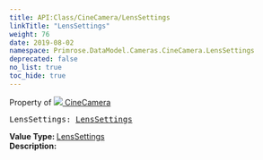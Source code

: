 ```yaml
---
title: API:Class/CineCamera/LensSettings
linkTitle: "LensSettings"
weight: 76
date: 2019-08-02
namespace: Primrose.DataModel.Cameras.CineCamera.LensSettings
deprecated: false
no_list: true
toc_hide: true
---
```

Property of <a href="/docs/api-reference/Class/CineCamera"><img src="/icons/silk/camera.png"/>&nbsp;CineCamera</a>
<pre class="method-declaration">
LensSettings: <a class="type" href="/docs/api-reference/DataType/LensSettings">LensSettings</a></pre>
<b>Value Type: </b>
<a class="type" href="/docs/api-reference/DataType/LensSettings">LensSettings</a>
<br/>
<b>Description: </b>